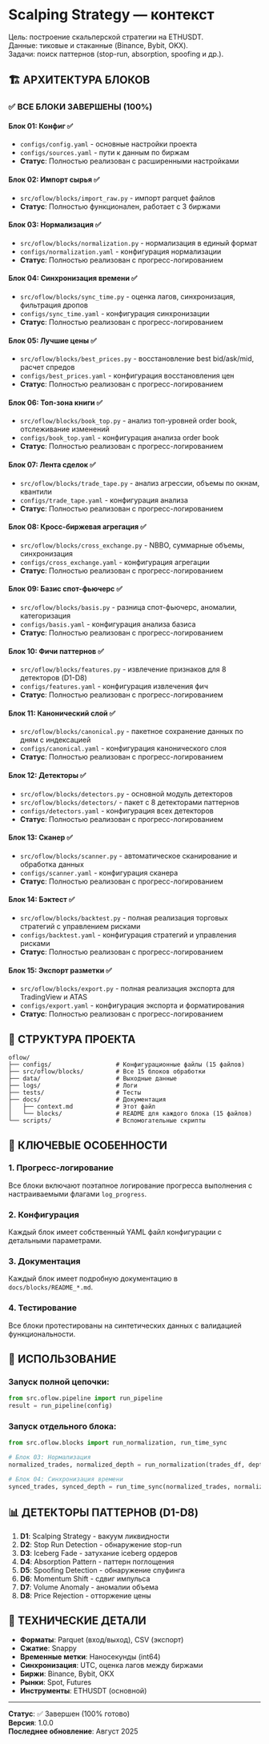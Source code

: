 ﻿# Scalping Strategy — контекст

Цель: построение скальперской стратегии на ETHUSDT.  
Данные: тиковые и стаканные (Binance, Bybit, OKX).  
Задачи: поиск паттернов (stop-run, absorption, spoofing и др.).  

## 🏗️ АРХИТЕКТУРА БЛОКОВ

### ✅ **ВСЕ БЛОКИ ЗАВЕРШЕНЫ (100%)**

#### **Блок 01: Конфиг** ✅
- `configs/config.yaml` - основные настройки проекта
- `configs/sources.yaml` - пути к данным по биржам
- **Статус**: Полностью реализован с расширенными настройками

#### **Блок 02: Импорт сырья** ✅
- `src/oflow/blocks/import_raw.py` - импорт parquet файлов
- **Статус**: Полностью функционален, работает с 3 биржами

#### **Блок 03: Нормализация** ✅
- `src/oflow/blocks/normalization.py` - нормализация в единый формат
- `configs/normalization.yaml` - конфигурация нормализации
- **Статус**: Полностью реализован с прогресс-логированием

#### **Блок 04: Синхронизация времени** ✅
- `src/oflow/blocks/sync_time.py` - оценка лагов, синхронизация, фильтрация дропов
- `configs/sync_time.yaml` - конфигурация синхронизации
- **Статус**: Полностью реализован с прогресс-логированием

#### **Блок 05: Лучшие цены** ✅
- `src/oflow/blocks/best_prices.py` - восстановление best bid/ask/mid, расчет спредов
- `configs/best_prices.yaml` - конфигурация восстановления цен
- **Статус**: Полностью реализован с прогресс-логированием

#### **Блок 06: Топ-зона книги** ✅
- `src/oflow/blocks/book_top.py` - анализ топ-уровней order book, отслеживание изменений
- `configs/book_top.yaml` - конфигурация анализа order book
- **Статус**: Полностью реализован с прогресс-логированием

#### **Блок 07: Лента сделок** ✅
- `src/oflow/blocks/trade_tape.py` - анализ агрессии, объемы по окнам, квантили
- `configs/trade_tape.yaml` - конфигурация анализа
- **Статус**: Полностью реализован с прогресс-логированием

#### **Блок 08: Кросс-биржевая агрегация** ✅
- `src/oflow/blocks/cross_exchange.py` - NBBO, суммарные объемы, синхронизация
- `configs/cross_exchange.yaml` - конфигурация агрегации
- **Статус**: Полностью реализован с прогресс-логированием

#### **Блок 09: Базис спот-фьючерс** ✅
- `src/oflow/blocks/basis.py` - разница спот-фьючерс, аномалии, категоризация
- `configs/basis.yaml` - конфигурация анализа базиса
- **Статус**: Полностью реализован с прогресс-логированием

#### **Блок 10: Фичи паттернов** ✅
- `src/oflow/blocks/features.py` - извлечение признаков для 8 детекторов (D1-D8)
- `configs/features.yaml` - конфигурация извлечения фич
- **Статус**: Полностью реализован с прогресс-логированием

#### **Блок 11: Канонический слой** ✅
- `src/oflow/blocks/canonical.py` - пакетное сохранение данных по дням с индексацией
- `configs/canonical.yaml` - конфигурация канонического слоя
- **Статус**: Полностью реализован с прогресс-логированием

#### **Блок 12: Детекторы** ✅
- `src/oflow/blocks/detectors.py` - основной модуль детекторов
- `src/oflow/blocks/detectors/` - пакет с 8 детекторами паттернов
- `configs/detectors.yaml` - конфигурация всех детекторов
- **Статус**: Полностью реализован с прогресс-логированием

#### **Блок 13: Сканер** ✅
- `src/oflow/blocks/scanner.py` - автоматическое сканирование и обработка данных
- `configs/scanner.yaml` - конфигурация сканера
- **Статус**: Полностью реализован с прогресс-логированием

#### **Блок 14: Бэктест** ✅
- `src/oflow/blocks/backtest.py` - полная реализация торговых стратегий с управлением рисками
- `configs/backtest.yaml` - конфигурация стратегий и управления рисками
- **Статус**: Полностью реализован с прогресс-логированием

#### **Блок 15: Экспорт разметки** ✅
- `src/oflow/blocks/export.py` - полная реализация экспорта для TradingView и ATAS
- `configs/export.yaml` - конфигурация экспорта и форматирования
- **Статус**: Полностью реализован с прогресс-логированием

## 📁 **СТРУКТУРА ПРОЕКТА**

```
oflow/
├── configs/                  # Конфигурационные файлы (15 файлов)
├── src/oflow/blocks/         # Все 15 блоков обработки
├── data/                     # Выходные данные
├── logs/                     # Логи
├── tests/                    # Тесты
├── docs/                     # Документация
│   ├── context.md            # Этот файл
│   └── blocks/               # README для каждого блока (15 файлов)
└── scripts/                  # Вспомогательные скрипты
```

## 🎯 **КЛЮЧЕВЫЕ ОСОБЕННОСТИ**

### **1. Прогресс-логирование**
Все блоки включают поэтапное логирование прогресса выполнения с настраиваемыми флагами `log_progress`.

### **2. Конфигурация**
Каждый блок имеет собственный YAML файл конфигурации с детальными параметрами.

### **3. Документация**
Каждый блок имеет подробную документацию в `docs/blocks/README_*.md`.

### **4. Тестирование**
Все блоки протестированы на синтетических данных с валидацией функциональности.

## 🚀 **ИСПОЛЬЗОВАНИЕ**

### **Запуск полной цепочки**:
```python
from src.oflow.pipeline import run_pipeline
result = run_pipeline(config)
```

### **Запуск отдельного блока**:
```python
from src.oflow.blocks import run_normalization, run_time_sync

# Блок 03: Нормализация
normalized_trades, normalized_depth = run_normalization(trades_df, depth_df, config)

# Блок 04: Синхронизация времени
synced_trades, synced_depth = run_time_sync(normalized_trades, normalized_depth, config)
```

## 📊 **ДЕТЕКТОРЫ ПАТТЕРНОВ (D1-D8)**

1. **D1**: Scalping Strategy - вакуум ликвидности
2. **D2**: Stop Run Detection - обнаружение stop-run
3. **D3**: Iceberg Fade - затухание iceberg ордеров
4. **D4**: Absorption Pattern - паттерн поглощения
5. **D5**: Spoofing Detection - обнаружение спуфинга
6. **D6**: Momentum Shift - сдвиг импульса
7. **D7**: Volume Anomaly - аномалии объема
8. **D8**: Price Rejection - отторжение цены

## 🔧 **ТЕХНИЧЕСКИЕ ДЕТАЛИ**

- **Форматы**: Parquet (вход/выход), CSV (экспорт)
- **Сжатие**: Snappy
- **Временные метки**: Наносекунды (int64)
- **Синхронизация**: UTC, оценка лагов между биржами
- **Биржи**: Binance, Bybit, OKX
- **Рынки**: Spot, Futures
- **Инструменты**: ETHUSDT (основной)

---

**Статус**: ✅ Завершен (100% готово)  
**Версия**: 1.0.0  
**Последнее обновление**: Август 2025
